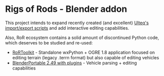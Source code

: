 # Rigs of Rods - Blender addon

This project intends to expand recently created (and excellent) [Ulteq's import/export scripts](https://github.com/RigsOfRods/rigs-of-rods/tree/master/tools/blender) and add interactive editing capabilities.

Also, RoR ecosystem contains a solid amount of discontinued Python code, which deserves to be studied and re-used:
 * [RoRToolkit](https://github.com/only-a-ptr/ror-toolkit) - Standalone wxPython + OGRE 1.8 application focused on editing terrain (legacy .terrn format) but also capable of editing vehicles
 * [BlenderPortable 2.49 with plugins](https://archives.rigsofrods.net/old-forum-mybb/thread-126.html) - Vehicle parsing + editing capabilities

